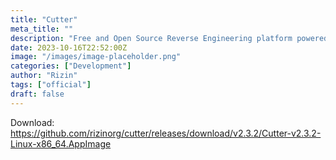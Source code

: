 ```yaml
---
title: "Cutter"
meta_title: ""
description: "Free and Open Source Reverse Engineering platform powered by Rizin"
date: 2023-10-16T22:52:00Z
image: "/images/image-placeholder.png"
categories: ["Development"]
author: "Rizin"
tags: ["official"]
draft: false
---
```


Download: https://github.com/rizinorg/cutter/releases/download/v2.3.2/Cutter-v2.3.2-Linux-x86_64.AppImage
